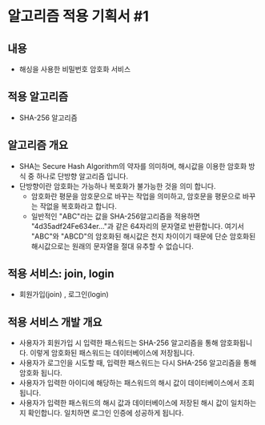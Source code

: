 # 알고리즘 적용 기획서 #1

## 내용

- 해싱을 사용한 비밀번호 암호화 서비스

## 적용 알고리즘

- SHA-256 알고리즘

## 알고리즘 개요

- SHA는 Secure Hash Algorithm의 약자를 의미하며, 해시값을 이용한 암호화 방식 중 하나로 단방향 알고리즘 입니다.
- 단방향이란 암호화는 가능하나 복호화가 불가능한 것을 의미 합니다.
  - 암호화란 평문을 암호문으로 바꾸는 작업을 의미하고, 암호문을 평문으로 바꾸는 작없을 복호화라고 합니다.
  - 일반적인 "ABC"라는 값을 SHA-256알고리즘을 적용하면 "4d35adf24Fe634er..."과 같은 64자리의 문자열로 반환합니다. 여기서 "ABC"와 "ABCD"의 암호화된 해시값은 천지 차이이기 때문에 단순 암호화된 해시값으로는 원래의 문자열을 절대 유추할 수 없습니다.

## 적용 서비스: join, login

- 회원가입(join) , 로그인(login)

## 적용 서비스 개발 개요

- 사용자가 회원가입 시 입력한 패스워드는 SHA-256 알고리즘을 통해 암호화됩니다. 이렇게 암호화된 패스워드는 데이터베이스에 저장됩니다.
- 사용자가 로그인을 시도할 때, 입력한 패스워드는 다시 SHA-256 알고리즘을 통해 암호화 됩니다.
- 사용자가 입력한 아이디에 해당하는 패스워드의 해시 값이 데이터베이스에서 조회됩니다.
- 사용자가 입력한 패스워드의 해시 값과 데이터베이스에 저장된 해시 값이 일치하는지 확인합니다. 일치하면 로그인 인증에 성공하게 됩니다.
